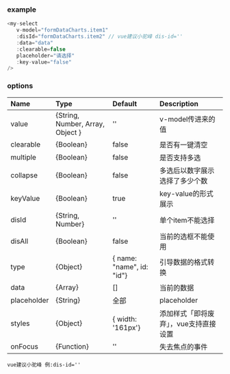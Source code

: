 ### example 

```javascript
<my-select 
   v-model="formDataCharts.item1" 
   :disId="formDataCharts.item2" // vue建议小驼峰 dis-id=''
   :data="data"
   :clearable=false 
   placeholder="请选择" 
   :key-value="false"
/>
```


### options

| Name              | Type       | Default              | Description                    |
| :--------------- | :---------- | :----------------- | :--------------------------- |
| value  | {String, Number, Array, Object } |   ''   | v-model传进来的值 |
| clearable   | {Boolean} | false | 是否有一键清空      |
| multiple | {Boolean} | false          | 是否支持多选     |
| collapse | {Boolean} | false          | 多选后以数字展示选择了多少个数     |
| keyValue | {Boolean} | true          |  key-value的形式展示     |
| disId | {String, Number} |  ''          |  单个item不能选择     |
| disAll | {Boolean} |   false         | 当前的选框不能使用     |
| type | {Object} |   { name: "name", id: "id"}   | 引导数据的格式转换    |
| data | {Array} |   []   |   当前的数据  |
| placeholder | {String} |   全部 |   placeholder  |
| styles | {Object} | { width: '161px'} |  添加样式「即将废弃」，vue支持直接设置  |
| onFocus | {Function} | '' |  失去焦点的事件 |

`vue建议小驼峰 例:dis-id=''`


